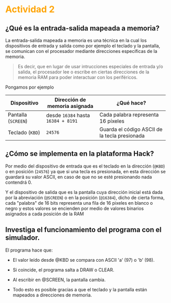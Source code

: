 # <span style ="color:orange">Actividad 2</span>

## ¿Qué es la entrada-salida mapeada a memoria?

La entrada-salida mapeada a memoria es una técnica en la cual los dispositivos de entrada y salida como por ejemplo el teclado y la pantalla, se comunican con el procesador mediante direcciones específicas de la memoria.

> Es decir, que en lugar de usar intrucciones especiales de entrada y/o salida, el procesador lee o escribe en ciertas direcciones de la memoria RAM para poder interactuar con los periféricos. 

Pongamos por ejemplo  

| Dispositivo         | Dirección de memoria asignada      | ¿Qué hace?                                    |
| ------------------- | ---------------------------------- | --------------------------------------------- |
| Pantalla (`SCREEN`) | desde `16384` hasta `16384 + 8191` | Cada palabra representa 16 píxeles            |
| Teclado (`KBD`)     | `24576`                            | Guarda el código ASCII de la tecla presionada |



## ¿Cómo se implementa en la plataforma Hack?

Por medio del dispositivo de entrada que es el teclado en la dirección (`@KBD`) o en posición (`24576`) ya que si una tecla es presionada, en esta dirección se guardará su valor ASCII, en caso de que no se esté presionando nada contendrá 0.

Y el dispositivo de salida que es la pantalla cuya dirección inicial está dada por la abreviación (`@SCREEN`) o en la posición (`@16384`), dicho de cierta forma, cada "palabra" de 16 bits representa una fila de 16 pixeles en blanco o negro y estos valores se encienden por medio de valores binarios asignados a cada posición de la RAM


## Investiga el funcionamiento del programa con el simulador.

El programa hace que:

- El valor leído desde @KBD se compara con ASCII 'a' (97) o 'b' (98).

- Si coincide, el programa salta a DRAW o CLEAR.

- Al escribir en @SCREEN, la pantalla cambia.

- Todo esto es posible gracias a que el teclado y la pantalla están mapeados a direcciones de memoria.
